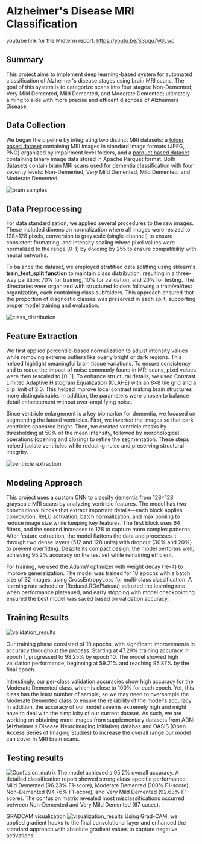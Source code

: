 # Alzheimer's Disease MRI Classification

youtube link for the Midterm report: https://youtu.be/S3uqu7vGLwc

## Summary 

This project aims to implement deep learning-based system for automated classification of Alzheimer's disease stages using brain MRI scans. The goal of this system is to categorize scans into four stages: Non-Demented, Very Mild Demented, Mild Demented, and Moderate Demented; ultimately aiming to aide with more precise and efficent diagnose of Alzheimers Disease.

## Data Collection

We began the pipeline by integrating two distinct MRI datasets: a [folder based dataset](https://www.kaggle.com/datasets/lukechugh/best-alzheimer-mri-dataset-99-accuracy/data) containing MRI images in standard image formats (JPEG, PNG) organized by impairment level folders, and a [parquet based dataset](https://www.kaggle.com/datasets/borhanitrash/alzheimer-mri-disease-classification-dataset/data) containing binary image data stored in Apache Parquet format. Both datasets contain brain MRI scans used for dementia classification with four severity levels: Non-Demented, Very Mild Demented, Mild Demented, and Moderate Demented. 

![brain samples](images/brain_samples.png)

## Data Preprocessing

For data standardization, we applied several procedures to the raw images. These included dimension normalization where all images were resized to 128×128 pixels, conversion to grayscale (single-channel) to ensure consistent formatting, and intensity scaling where pixel values were normalized to the range [0-1] by dividing by 255 to ensure compatibility with neural networks.

To balance the dataset, we employed stratified data splitting using sklearn's **train_test_split function** to maintain class distribution, resulting in a three-way partition: 70% for training, 10% for validation, and 20% for testing. The directories were organized with structured folders following a train/val/test organization, each containing class subfolders. This approach ensured that the proportion of diagnostic classes was preserved in each split, supporting proper model training and evaluation.

![class_distribution](images/class_distribution.png)

## Feature Extraction

We first applied percentile-based normalization to adjust intensity values while removing extreme outliers like overly bright or dark regions. This helped highlight meaningful brain tissue variations. To ensure consistency and to redue the impact of noise commonly found in MRI scans, pixel values were then rescaled to [0-1]. To enhance structural details, we used Contrast Limited Adaptive Histogram Equalization (CLAHE) with an 8×8 tile grid and a clip limit of 2.0. This helped improve local contrast making brain structures more distinguishable. In addition, the parameters were chosen to balance detail enhancement without over-amplifying noise.

Since ventricle enlargement is a key biomarker for dementia, we focused on segmenting the lateral ventricles. First, we inverted the images so that dark ventricles appeared bright. Then, we created ventricle masks by thresholding at 50% of the mean intensity, followed by morphological operations (opening and closing) to refine the segmentation. These steps helped isolate ventricles while reducing noise and preserving structural integrity.

![ventricle_extraction](images/feature_extraction.png)

## Modeling Approach

This project uses a custom CNN to classify dementia from 128×128 grayscale MRI scans by analyzing ventricle features. The model has two convolutional blocks that extract important details—each block applies convolution, ReLU activation, batch normalization, and max pooling to reduce image size while keeping key features. The first block uses 64 filters, and the second increases to 128 to capture more complex patterns. After feature extraction, the model flattens the data and processes it through two dense layers (512 and 128 units) with dropout (30% and 20%) to prevent overfitting. Despite its compact design, the model performs well, achieving 95.2% accuracy on the test set while remaining efficient.

For training, we used the AdamW optimizer with weight decay (1e-4) to improve generalization. The model was trained for 10 epochs with a batch size of 32 images, using CrossEntropyLoss for multi-class classification. A learning rate scheduler (ReduceLROnPlateau) adjusted the learning rate when performance plateaued, and early stopping with model checkpointing ensured the best model was saved based on validation accuracy.

## Training Results

![validation_results](images/training_curves.png)

Our training phase consisted of 10 epochs, with significant improvements in accuracy throughout the process. Starting at 47.29% training accuracy in epoch 1, progressed to 98.25% by epoch 10. The model showed high validation performance, beginning at 59.21% and reaching 95.87% by the final epoch.

Intrestingly, our per-class validation accuracies show high accuracy for the Moderate Demented class, which is close to 100% for each epoch. Yet, this class has the least number of sample, so we may need to oversample the Moderate Demented class to ensure the reliability of the model's accuracy. In addition, the accuracy of our model seeems extremely high and might have to deal with the simplicity of our current dataset. As such, we are working on obtaining more images from supplementary datasets from ADNI (Alzheimer's Disease Neuroimaging Initiative) databas and OASIS (Open Access Series of Imaging Studies) to increase the overall range our model can cover in MRI brain scans.

## Testing results 
![Confusion_matrix](images/confusion_matrix.png)
The model achieved a 95.2% overall accuracy. A detailed classification report showed strong class-specific performance: Mild Demented (96.23% F1-score), Moderate Demented (100% F1-score), Non-Demented (94.76% F1-score), and Very Mild Demented (92.63% F1-score). The confusion matrix revealed most misclassifications occurred between Non-Demented and Very Mild Demented (67 cases).

GRADCAM visualization
![visualization_results](images/GradCAM.png)
Using Grad-CAM, we applied gradient hooks to the final convolutional layer and enhanced the standard approach with absolute gradient values to capture negative activations. 
